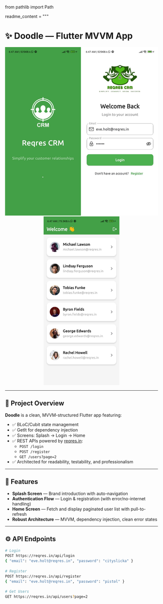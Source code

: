 from pathlib import Path

readme_content = """
# ✨ Doodle — Flutter MVVM App

<p align="center">
  <img src="https://raw.githubusercontent.com/AdeebAbubacker/doodle/refs/heads/main/assets/6215174714104594939.jpg" alt="Splash Screen" width="250"/>
  <img src="https://raw.githubusercontent.com/AdeebAbubacker/doodle/refs/heads/main/assets/6215174714104594937.jpg" alt="Login Screen" width="250"/>
  <img src="https://raw.githubusercontent.com/AdeebAbubacker/doodle/refs/heads/main/assets/6215174714104594938.jpg" alt="Home Screen" width="250"/>
</p>

---

## 🚀 Project Overview

**Doodle** is a clean, MVVM-structured Flutter app featuring:
- ✅ BLoC/Cubit state management
- ✅ GetIt for dependency injection
- ✅ Screens: Splash → Login → Home
- ✅ REST APIs powered by [reqres.in](https://reqres.in/):
  - `POST /login`
  - `POST /register`
  - `GET /users?page=2`
- ✅ Architected for readability, testability, and professionalism

---

## 📌 Features

- **Splash Screen** — Brand introduction with auto-navigation  
- **Authentication Flow** — Login & registration (with error/no-internet handling)  
- **Home Screen** — Fetch and display paginated user list with pull-to-refresh  
- **Robust Architecture** — MVVM, dependency injection, clean error states  

---

## ⚙️ API Endpoints

```bash
# Login
POST https://reqres.in/api/login
{ "email": "eve.holt@reqres.in", "password": "cityslicka" }

# Register
POST https://reqres.in/api/register
{ "email": "eve.holt@reqres.in", "password": "pistol" }

# Get Users
GET https://reqres.in/api/users?page=2
